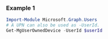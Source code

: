 ### Example 1
``` powershell
Import-Module Microsoft.Graph.Users
# A UPN can also be used as -UserId.
Get-MgUserOwnedDevice -UserId $userId
```
